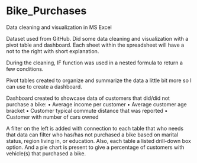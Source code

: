 # Bike_Purchases
Data cleaning and visualization in MS Excel

Dataset used from GitHub.  Did some data cleaning and visualization with a pivot table and dashboard.  Each sheet within the spreadsheet will have a not to the right with short explanation.  

During the cleaning, IF function was used in a nested formula to return a few conditions.

Pivot tables created to organize and summarize the data a little bit more so I can use to create a dashboard.

Dashboard created to showcase data of customers that did/did not purchase a bike:
•	Average income per customer
•	Average customer age bracket
•	Customer typical commute distance that was reported
•	Customer with number of cars owned

A filter on the left is added with connection to each table that who needs that data can filter who has/has not purchased a bike based on marital status, region living in, or education.   Also, each table a listed drill-down box option.  And a pie chart is present to give a percentage of customers with vehicle(s) that purchased a bike.
